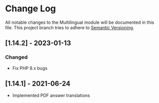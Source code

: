 # Change Log
All notable changes to the Multilingual module will be documented in this file. 
This project branch tries to adhere to [Semantic Versioning](http://semver.org/).


## [1.14.2] - 2023-01-13
### Changed
- Fix PHP 8.x bugs


## [1.14.1] - 2021-06-24
- Implemented PDF answer translations
